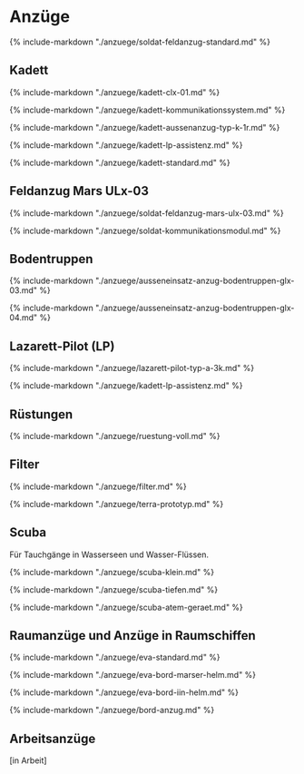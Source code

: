 # Anzüge

{% include-markdown "./anzuege/soldat-feldanzug-standard.md" %}

## Kadett

{% include-markdown "./anzuege/kadett-clx-01.md" %}

{% include-markdown "./anzuege/kadett-kommunikationssystem.md" %}

{% include-markdown "./anzuege/kadett-aussenanzug-typ-k-1r.md" %}

{% include-markdown "./anzuege/kadett-lp-assistenz.md" %}

{% include-markdown "./anzuege/kadett-standard.md" %}

## Feldanzug Mars ULx-03

{% include-markdown "./anzuege/soldat-feldanzug-mars-ulx-03.md" %}

{% include-markdown "./anzuege/soldat-kommunikationsmodul.md" %}

## Bodentruppen

{% include-markdown "./anzuege/ausseneinsatz-anzug-bodentruppen-glx-03.md" %}

{% include-markdown "./anzuege/ausseneinsatz-anzug-bodentruppen-glx-04.md" %}

## Lazarett-Pilot (LP)

{% include-markdown "./anzuege/lazarett-pilot-typ-a-3k.md" %}

{% include-markdown "./anzuege/kadett-lp-assistenz.md" %}

## Rüstungen

{% include-markdown "./anzuege/ruestung-voll.md" %}

## Filter

{% include-markdown "./anzuege/filter.md" %}

{% include-markdown "./anzuege/terra-prototyp.md" %}

## Scuba

Für Tauchgänge in Wasserseen und Wasser-Flüssen.

{% include-markdown "./anzuege/scuba-klein.md" %}

{% include-markdown "./anzuege/scuba-tiefen.md" %}

{% include-markdown "./anzuege/scuba-atem-geraet.md" %}

## Raumanzüge und Anzüge in Raumschiffen

{% include-markdown "./anzuege/eva-standard.md" %}

{% include-markdown "./anzuege/eva-bord-marser-helm.md" %}

{% include-markdown "./anzuege/eva-bord-iin-helm.md" %}

{% include-markdown "./anzuege/bord-anzug.md" %}

## Arbeitsanzüge

[in Arbeit]
